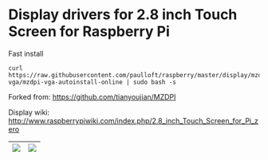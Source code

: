 # Display drivers for 2.8 inch Touch Screen for Raspberry Pi

Fast install
```
curl https://raw.githubusercontent.com/paulloft/raspberry/master/display/mzdpi-vga/mzdpi-vga-autoinstall-online | sudo bash -s
````
Forked from: https://github.com/tianyoujian/MZDPI

Display wiki: http://www.raspberrypiwiki.com/index.php/2.8_inch_Touch_Screen_for_Pi_zero

|  ![](http://www.raspberrypiwiki.com/images/d/d7/IMG-3185.jpg) |   ![](http://www.raspberrypiwiki.com/images/thumb/a/ae/New_2.8_inch_touch_screen_for_Pi_zero_W.jpg/600px-New_2.8_inch_touch_screen_for_Pi_zero_W.jpg) |
|---|---|
